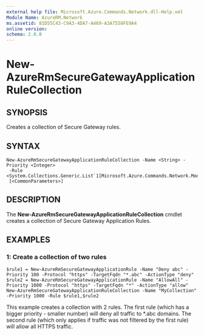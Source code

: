 ```yaml
---
external help file: Microsoft.Azure.Commands.Network.dll-Help.xml
Module Name: AzureRM.Network
ms.assetid: 81D55C43-C9A3-4DA7-A469-A3A7550FE9A4
online version:
schema: 2.0.0
---
```


# New-AzureRmSecureGatewayApplicationRuleCollection

## SYNOPSIS
Creates a collection of Secure Gateway rules.

## SYNTAX

```
New-AzureRmSecureGatewayApplicationRuleCollection -Name <String> -Priority <Integer>
 -Rule <System.Collections.Generic.List`1[Microsoft.Azure.Commands.Network.Models.PSSecureGatewayApplicationRule]>
 [<CommonParameters>]
```

## DESCRIPTION
The **New-AzureRmSecureGatewayApplicationRuleCollection** cmdlet creates a collection of Secure Gateway Application Rules.

## EXAMPLES

### 1:  Create a collection of two rules
```
$rule1 = New-AzureRmSecureGatewayApplicationRule -Name "Deny abc" -Priority 100 -Protocol "https" -TargetFqdn "*.abc" -ActionType "deny"
$rule2 = New-AzureRmSecureGatewayApplicationRule -Name "AllowAll" -Priority 1000 -Protocol "https" -TargetFqdn "*" -ActionType "allow"
New-AzureRmSecureGatewayApplicationRuleCollection -Name "MyCollection" -Priority 1000 -Rule $rule1,$rule2
```

This example creates a collection with 2 rules.
The first rule (which has a bigger priority - smaller number) will deny all traffic to *.abc domains.
The second rule (which only applies if traffic was not filtered by the first rule) will allow all HTTPS traffic.
